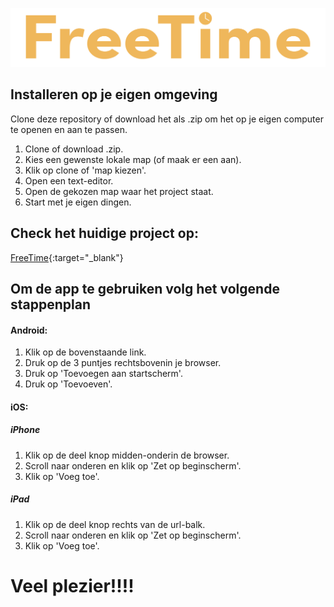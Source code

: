 ![FreeTime Logo](images/freetime_logo.png)

## Installeren op je eigen omgeving
Clone deze repository of download het als .zip om het op je eigen computer te openen en aan te passen.

1. Clone of download .zip.
2. Kies een gewenste lokale map (of maak er een aan).
3. Klik op clone of 'map kiezen'.
4. Open een text-editor.
5. Open de gekozen map waar het project staat.
6. Start met je eigen dingen.

## Check het huidige project op:
[FreeTime](https://i333925.hera.fhict.nl/freetimeprototype/){:target="_blank"}

## Om de app te gebruiken volg het volgende stappenplan
#### Android:
1. Klik op de bovenstaande link.
2. Druk op de 3 puntjes rechtsbovenin je browser.
3. Druk op 'Toevoegen aan startscherm'.
4. Druk op 'Toevoeven'.

#### iOS:
##### iPhone
1. Klik op de deel knop midden-onderin de browser.
2. Scroll naar onderen en klik op 'Zet op beginscherm'.
3. Klik op 'Voeg toe'.

##### iPad
1. Klik op de deel knop rechts van de url-balk.
2. Scroll naar onderen en klik op 'Zet op beginscherm'.
3. Klik op 'Voeg toe'.


# Veel plezier!!!!